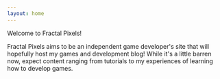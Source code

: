```yaml
---
layout: home
---
```


<div class="blurb">
Welcome to Fractal Pixels!

Fractal Pixels aims to be an independent game developer's site that will hopefully host my games and development blog!
While it's a little barren now, expect content ranging from tutorials to my experiences of learning how to develop games.
</div>
